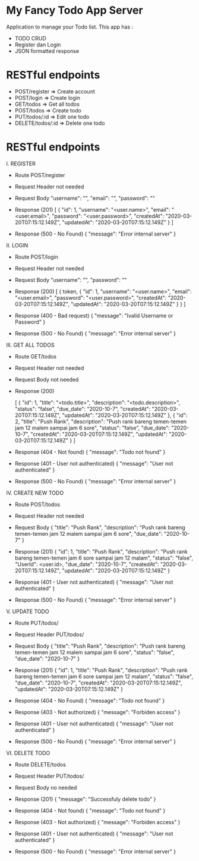 # My Fancy Todo App Server
Application to manage your Todo list. This app has :
* TODO CRUD
* Register dan Login
* JSON formatted response
 

# RESTful endpoints
* POST/register         => Create account
* POST/login            => Create login 
* GET/todos             => Get all todos
* POST/todos            => Create todo
* PUT/todos/:id         => Edit one todo
* DELETE/todos/:id      => Delete one todo


# RESTful endpoints

I. REGISTER
  * Route
    POST/register

  * Request Header
    not needed

  * Request Body
      "username": "<name>",
      "email": "<email>",
      "password": "<password>"

  * Response (201)
    [
      {
        "id": 1,
        "username": "<user.name>",
        "email": "<user.email>",
        "password": "<user.password>",
        "createdAt": "2020-03-20T07:15:12.149Z",
        "updatedAt": "2020-03-20T07:15:12.149Z"
      }
    ]

  * Response (500 - No Found)
    {
      "message": "Error internal server"
    }


II. LOGIN
  * Route
    POST/login

  * Request Header
    not needed

  * Request Body
      "username": "<name>",
      "password": "<password>"

  * Response (200)
    [
      {
      token,
        {
          "id": 1,
          "username": "<user.name>",
          "email": "<user.email>",
          "password": "<user.password>",
          "createdAt": "2020-03-20T07:15:12.149Z",
          "updatedAt": "2020-03-20T07:15:12.149Z"
        }
      }
    ]

  * Response (400 - Bad request)
    {
      "message": "Ivalid Username or Password"
    }
  * Response (500 - No Found)
    {
      "message": "Error internal server"
    }


III. GET ALL TODOS
  * Route
    GET/todos

  * Request Header
    not needed

  * Request Body
    not needed

  * Response (200)

    [
      {
        "id": 1,
        "title": "<todo.title>",
        "description": "<todo.description>",
        "status": "false",
        "due_date": "2020-10-7",
        "createdAt": "2020-03-20T07:15:12.149Z",
        "updatedAt": "2020-03-20T07:15:12.149Z"
      },
      {
        "id": 2,
        "title": "Push Rank",
        "description": "Push rank bareng temen-temen jam 12 malem sampai jam 6 sore",
        "status": "false",
        "due_date": "2020-10-7",
        "createdAt": "2020-03-20T07:15:12.149Z",
        "updatedAt": "2020-03-20T07:15:12.149Z"
      }
    ]

  * Response (404 - Not found)
    {
      "message": "Todo not found"
    }
  * Response (401 - User not authenticated)
    {
      "message": "User not authenticated"
    }
  * Response (500 - No Found)
    {
      "message": "Error internal server"
    }


IV. CREATE NEW TODO
  * Route
    POST/todos

  * Request Header
    not needed

  * Request Body
    {
      "title": "Push Rank",
      "description": "Push rank bareng temen-temen jam 12 malem sampai jam 6 sore",
      "due_date": "2020-10-7"
    }

  * Response (201)
    {
        "id": 1,
        "title": "Push Rank",
        "description": "Push rank bareng temen-temen jam 6 sore sampai jam 12 malam",
        "status": "false",
        "UserId": <user.id>,
        "due_date": "2020-10-7",
        "createdAt": "2020-03-20T07:15:12.149Z",
        "updatedAt": "2020-03-20T07:15:12.149Z"
      }

  * Response (401 - User not authenticated)
    {
      "message": "User not authenticated"
    }
  * Response (500 - No Found)
    {
      "message": "Error internal server"
    }


V. UPDATE TODO
  * Route
    PUT/todos/<id>

  * Request Header
    PUT/todos/<id>

  * Request Body
    {
      "title": "Push Rank",
      "description": "Push rank bareng temen-temen jam 12 malem sampai jam 6 sore",
      "status": "false",
      "due_date": "2020-10-7"
    }

  * Response (201)
    {
        "id": 1,
        "title": "Push Rank",
        "description": "Push rank bareng temen-temen jam 6 sore sampai jam 12 malam",
        "status": "false",
        "due_date": "2020-10-7",
        "createdAt": "2020-03-20T07:15:12.149Z",
        "updatedAt": "2020-03-20T07:15:12.149Z"
    }

  * Response (404 - No Found)
    {
      "message": "Todo not found"
    }
  * Response (403 - Not authorized)
    {
      "message": "Forbiden access"
    }
  * Response (401 - User not authenticated)
    {
      "message": "User not authenticated"
    }
  * Response (500 - No Found)
    {
      "message": "Error internal server"
    }


VI. DELETE TODO
  * Route
    DELETE/todos

  * Request Header
    PUT/todos/<id>

  * Request Body
    no needed

  * Response (201)
    {
        "message": "Successfuly delete todo"
    }

  * Response (404 - Not found)
    {
      "message": "Todo not found"
    }
  * Response (403 - Not authorized)
    {
      "message": "Forbiden access"
    }
  * Response (401 - User not authenticated)
    {
      "message": "User not authenticated"
    }
  * Response (500 - No Found)
    {
      "message": "Error internal server"
    }



